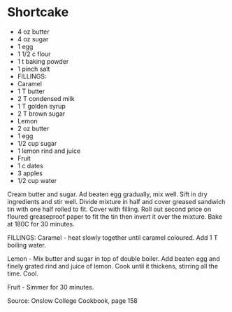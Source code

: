 # Shortcake

* 4 oz butter
* 4 oz sugar
* 1 egg
* 1 1/2 c flour
* 1 t baking powder
* 1 pinch salt
* FILLINGS:
* Caramel
* 1 T butter
* 2 T condensed milk
* 1 T golden syrup
* 2 T brown sugar
* Lemon
* 2 oz butter
* 1 egg
* 1/2 cup sugar
* 1 lemon rind and juice
* Fruit
* 1 c dates
* 3 apples
* 1/2 cup water

Cream butter and sugar.  Ad beaten egg gradually, mix well.  Sift in dry ingredients and stir well.  Divide mixture in half and cover greased sandwich tin with one half rolled to fit.  Cover with filling.  Roll out second price on floured greaseproof paper to fit the tin then invert it over the mixture.  Bake at 180C for 30 minutes.

FILLINGS:
Caramel - heat slowly together until caramel coloured.  Add 1 T boiling water.

Lemon - Mix butter and sugar in top of double boiler.  Add beaten egg and finely grated rind and juice of lemon.  Cook until it thickens, stirring all the time.  Cool.

Fruit - Simmer for 30 minutes.

Source: Onslow College Cookbook, page 158

